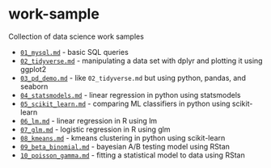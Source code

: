 # work-sample
Collection of data science work samples

+ [`01_mysql.md`](https://github.com/grollins/work-sample/blob/master/01_mysql.md) - basic SQL queries
+ [`02_tidyverse.md`](https://github.com/grollins/work-sample/blob/master/02_tidyverse.md) - manipulating a data set with dplyr and plotting it using ggplot2
+ [`03_pd_demo.md`](https://github.com/grollins/work-sample/blob/master/03_pd_demo.md) - like `02_tidyverse.md` but using python, pandas, and seaborn
+ [`04_statsmodels.md`](https://github.com/grollins/work-sample/blob/master/04_statsmodels.md) - linear regression in python using statsmodels
+ [`05_scikit_learn.md`](https://github.com/grollins/work-sample/blob/master/05_scikit_learn.md) - comparing ML classifiers in python using scikit-learn
+ [`06_lm.md`](https://github.com/grollins/work-sample/blob/master/06_lm.md) - linear regression in R using lm
+ [`07_glm.md`](https://github.com/grollins/work-sample/blob/master/07_glm.md) - logistic regression in R using glm
+ [`08_kmeans.md`](https://github.com/grollins/work-sample/blob/master/08_kmeans.md) - kmeans clustering in python using scikit-learn
+ [`09_beta_binomial.md`](https://github.com/grollins/work-sample/blob/master/09_beta_binomial.md) - bayesian A/B testing model using RStan
+ [`10_poisson_gamma.md`](https://github.com/grollins/work-sample/blob/master/10_poisson_gamma.md) - fitting a statistical model to data using RStan
